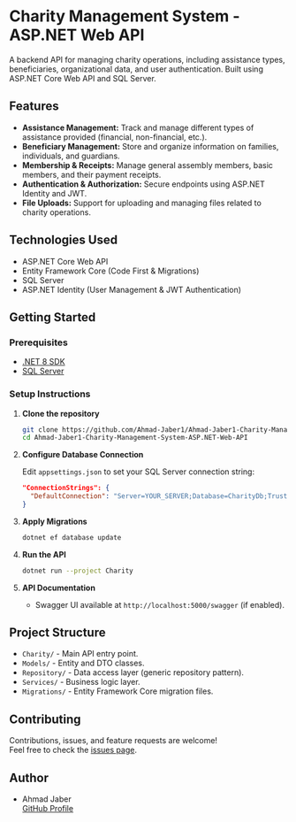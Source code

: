 # Charity Management System - ASP.NET Web API

A backend API for managing charity operations, including assistance types, beneficiaries, organizational data, and user authentication. Built using ASP.NET Core Web API and SQL Server.

## Features

- **Assistance Management:** Track and manage different types of assistance provided (financial, non-financial, etc.).
- **Beneficiary Management:** Store and organize information on families, individuals, and guardians.
- **Membership & Receipts:** Manage general assembly members, basic members, and their payment receipts.
- **Authentication & Authorization:** Secure endpoints using ASP.NET Identity and JWT.
- **File Uploads:** Support for uploading and managing files related to charity operations.

## Technologies Used

- ASP.NET Core Web API
- Entity Framework Core (Code First & Migrations)
- SQL Server
- ASP.NET Identity (User Management & JWT Authentication)

## Getting Started

### Prerequisites

- [.NET 8 SDK](https://dotnet.microsoft.com/download)
- [SQL Server](https://www.microsoft.com/en-us/sql-server/sql-server-downloads)

### Setup Instructions

1. **Clone the repository**
   ```bash
   git clone https://github.com/Ahmad-Jaber1/Ahmad-Jaber1-Charity-Management-System-ASP.NET-Web-API.git
   cd Ahmad-Jaber1-Charity-Management-System-ASP.NET-Web-API
   ```

2. **Configure Database Connection**

   Edit `appsettings.json` to set your SQL Server connection string:
   ```json
   "ConnectionStrings": {
     "DefaultConnection": "Server=YOUR_SERVER;Database=CharityDb;Trusted_Connection=True;"
   }
   ```

3. **Apply Migrations**
   ```bash
   dotnet ef database update
   ```

4. **Run the API**
   ```bash
   dotnet run --project Charity
   ```

5. **API Documentation**
   - Swagger UI available at `http://localhost:5000/swagger` (if enabled).

## Project Structure

- `Charity/` - Main API entry point.
- `Models/` - Entity and DTO classes.
- `Repository/` - Data access layer (generic repository pattern).
- `Services/` - Business logic layer.
- `Migrations/` - Entity Framework Core migration files.

## Contributing

Contributions, issues, and feature requests are welcome!  
Feel free to check the [issues page](https://github.com/Ahmad-Jaber1/Ahmad-Jaber1-Charity-Management-System-ASP.NET-Web-API/issues).



## Author

- Ahmad Jaber  
  [GitHub Profile](https://github.com/Ahmad-Jaber1)
